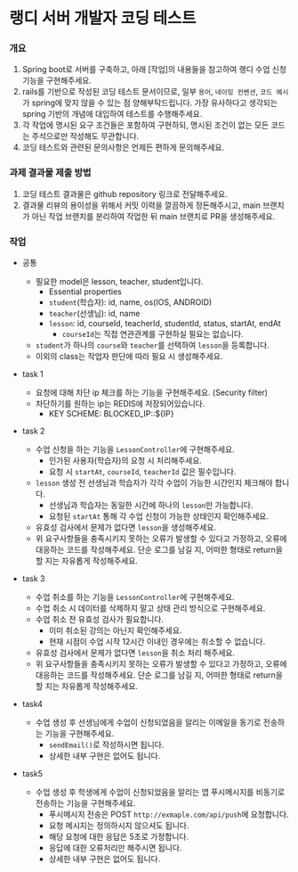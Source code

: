 # 랭디 서버 개발자 코딩 테스트
### 개요
1. Spring boot로 서버를 구축하고, 아래 [작업]의 내용들을 참고하여 랭디 수업 신청 기능을 구현해주세요.
2. rails를 기반으로 작성된 코딩 테스트 문서이므로, 일부 `용어`, `네이밍 컨벤션`, `코드 예시`가 spring에 맞지 않을 수 있는 점 양해부탁드립니다. 가장 유사하다고 생각되는 spring 기반의 개념에 대입하여 테스트를 수행해주세요.
3. 각 작업에 명시된 요구 조건들은 포함하여 구현하되, 명시된 조건이 없는 모든 코드는 주석으로만 작성해도 무관합니다.
4. 코딩 테스트와 관련된 문의사항은 언제든 편하게 문의해주세요.

### 과제 결과물 제출 방법
1. 코딩 테스트 결과물은 github repository 링크로 전달해주세요.
2. 결과물 리뷰의 용이성을 위해서 커밋 이력을 깔끔하게 정돈해주시고, main 브랜치가 아닌 작업 브랜치를 분리하여 작업한 뒤 main 브랜치로 PR을 생성해주세요.

### 작업
- 공통
    - 필요한 model은 lesson, teacher, student입니다.
        - Essential properties
        - `student`(학습자): id, name, os(IOS, ANDROID)
        - `teacher`(선생님): id, name
        - `lesson`: id, courseId, teacherId, studentId, status, startAt, endAt
            - `courseId`는 직접 연관관계를 구현하실 필요는 없습니다.
    - `student`가 하나의 `course`와 `teacher`를 선택하여 `lesson`을 등록합니다.
    - 이외의 class는 작업자 판단에 따라 필요 시 생성해주세요.

- task 1
    - 요청에 대해 차단 ip 체크를 하는 기능을 구현해주세요. (Security filter)
    - 차단하기를 원하는 ip는 REDIS에 저장되어있습니다.
        - KEY SCHEME: BLOCKED_IP::${IP}

- task 2
    - 수업 신청을 하는 기능을 `LessonController`에 구현해주세요.
        - 인가된 사용자(학습자)의 요청 시 처리해주세요.
        - 요청 시 `startAt`, `courseId`, `teacherId` 값은 필수입니다.
    - `lesson` 생성 전 선생님과 학습자가 각각 수업이 가능한 시간인지 체크해야 합니다.
        - 선생님과 학습자는 동일한 시간에 하나의 `lesson`만 가능합니다.
        - 요청된 `startAt` 통해 각 수업 신청이 가능한 상태인지 확인해주세요.
    - 유효성 검사에서 문제가 없다면 `lesson`을 생성해주세요.
    - 위 요구사항들을 충족시키지 못하는 오류가 발생할 수 있다고 가정하고, 오류에 대응하는 코드를 작성해주세요. 단순 로그를 남길 지, 어떠한 형태로 return을 할 지는 자유롭게 작성해주세요.

- task 3
    - 수업 취소를 하는 기능을 `LessonController`에 구현해주세요.
    - 수업 취소 시 데이터를 삭제하지 말고 상태 관리 방식으로 구현해주세요.
    - 수업 취소 전 유효성 검사가 필요합니다.
        - 이미 취소된 강의는 아닌지 확인해주세요.
        - 현재 시점이 수업 시작 12시간 이내인 경우에는 취소할 수 없습니다.
    - 유효성 검사에서 문제가 없다면 `lesson`을 취소 처리 해주세요.
    - 위 요구사항들을 충족시키지 못하는 오류가 발생할 수 있다고 가정하고, 오류에 대응하는 코드를 작성해주세요. 단순 로그를 남길 지, 어떠한 형태로 return을 할 지는 자유롭게 작성해주세요.

- task4
    - 수업 생성 후 선생님에게 수업이 신청되었음을 알리는 이메일을 동기로 전송하는 기능을 구현해주세요.
        - `sendEmail()`로 작성하시면 됩니다.
        - 상세한 내부 구현은 없어도 됩니다.

- task5
    - 수업 생성 후 학생에게 수업이 신청되었음을 알리는 앱 푸시메시지를 비동기로 전송하는 기능을 구현해주세요.
        - 푸시메시지 전송은 POST `http://exmaple.com/api/push`에 요청합니다.
        - 요청 메시지는 정의하시지 않으셔도 됩니다.
        - 해당 요청에 대한 응답은 5초로 가정합니다.
        - 응답에 대한 오류처리만 해주시면 됩니다.
        - 상세한 내부 구현은 없어도 됩니다.
